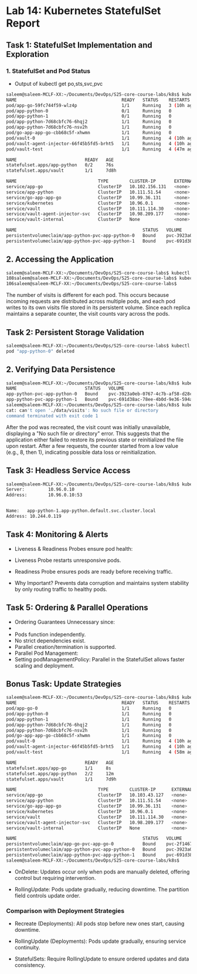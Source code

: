 # Lab 14: Kubernetes StatefulSet Report

## Task 1: StatefulSet Implementation and Exploration

### 1. StatefulSet and Pod Status

- Output of kubectl get po,sts,svc,pvc

```bash
saleem@saleem-MCLF-XX:~/Documents/DevOps/S25-core-course-labs/k8s$ kubectl get po,sts,svc,pvc
NAME                                        READY   STATUS    RESTARTS      AGE
pod/app-go-59fc744f59-wlz4p                 1/1     Running   3 (10h ago)   7d3h
pod/app-python-0                            0/1     Running   0             76s
pod/app-python-1                            0/1     Running   0             76s
pod/app-python-7d68cbfc76-6hqj2             1/1     Running   0             107m
pod/app-python-7d68cbfc76-nsv2h             1/1     Running   0             107m
pod/go-app-app-go-cbb68c5f-xhwmn            1/1     Running   0             162m
pod/vault-0                                 1/1     Running   4 (10h ago)   7d8h
pod/vault-agent-injector-66f45b5fd5-brht5   1/1     Running   4 (10h ago)   7d8h
pod/vault-test                              1/1     Running   4 (47m ago)   4h47m

NAME                          READY   AGE
statefulset.apps/app-python   0/2     76s
statefulset.apps/vault        1/1     7d8h

NAME                               TYPE        CLUSTER-IP       EXTERNAL-IP   PORT(S)             AGE
service/app-go                     ClusterIP   10.102.156.131   <none>        80/TCP              7d3h
service/app-python                 ClusterIP   10.111.51.54     <none>        8000/TCP            76s
service/go-app-app-go              ClusterIP   10.99.36.131     <none>        80/TCP              162m
service/kubernetes                 ClusterIP   10.96.0.1        <none>        443/TCP             12d
service/vault                      ClusterIP   10.111.114.30    <none>        8200/TCP,8201/TCP   7d8h
service/vault-agent-injector-svc   ClusterIP   10.98.209.177    <none>        443/TCP             7d8h
service/vault-internal             ClusterIP   None             <none>        8200/TCP,8201/TCP   7d8h

NAME                                                STATUS   VOLUME                                     CAPACITY   ACCESS MODES   STORAGECLASS   VOLUMEATTRIBUTESCLASS   AGE
persistentvolumeclaim/app-python-pvc-app-python-0   Bound    pvc-3923a0eb-0767-4c7b-af58-d28c0c92c0ff   512Mi      RWO            standard       <unset>                 76s
persistentvolumeclaim/app-python-pvc-app-python-1   Bound    pvc-691d38ac-78ee-4b0d-9e36-594a11e77e63   512Mi      RWO            standard       <unset>                 76s
```

## 2. Accessing the Application


```bash
saleem@saleem-MCLF-XX:~/Documents/DevOps/S25-core-course-labs$ kubectl exec pod/app-python-0 -- cat .data/visits
108saleem@saleem-MCLF-XX:~/Documents/DevOps/S25-core-course-labs$ kubectl exec pod/app-python-1 -- cat .data/visits
106saleem@saleem-MCLF-XX:~/Documents/DevOps/S25-core-course-labs$
```
The number of visits is different for each pod. This occurs because incoming requests are distributed across multiple pods, and each pod writes to its own visits file stored in its persistent volume. Since each replica maintains a separate counter, the visit counts vary across the pods.


## Task 2: Persistent Storage Validation

```bash
saleem@saleem-MCLF-XX:~/Documents/DevOps/S25-core-course-labs$ kubectl delete pod app-python-0
pod "app-python-0" deleted
```

## 2. Verifying Data Persistence

```bash
saleem@saleem-MCLF-XX:~/Documents/DevOps/S25-core-course-labs/k8s$ kubectl get pvc
NAME                          STATUS   VOLUME                                     CAPACITY   ACCESS MODES   STORAGECLASS   VOLUMEATTRIBUTESCLASS   AGE
app-python-pvc-app-python-0   Bound    pvc-3923a0eb-0767-4c7b-af58-d28c0c92c0ff   512Mi      RWO            standard       <unset>                 2m31s
app-python-pvc-app-python-1   Bound    pvc-691d38ac-78ee-4b0d-9e36-594a11e77e63   512Mi      RWO            standard       <unset>                 2m31s
saleem@saleem-MCLF-XX:~/Documents/DevOps/S25-core-course-labs/k8s$ kubectl exec app-python-0 -- cat ./data/visits
cat: can't open './data/visits': No such file or directory
command terminated with exit code 1
```
After the pod was recreated, the visit count was initially unavailable, displaying a "No such file or directory" error. This suggests that the application either failed to restore its previous state or reinitialized the file upon restart. After a few requests, the counter started from a low value (e.g., 8, then 1), indicating possible data loss or reinitialization.


## Task 3: Headless Service Access

```bash
saleem@saleem-MCLF-XX:~/Documents/DevOps/S25-core-course-labs/k8s$ kubectl exec app-python-0 -- nslookup app-python-1.app-python.default.svc.cluster.local
Server:         10.96.0.10
Address:        10.96.0.10:53


Name:   app-python-1.app-python.default.svc.cluster.local
Address: 10.244.0.119
```

## Task 4: Monitoring & Alerts
- Liveness & Readiness Probes ensure pod health:

- Liveness Probe restarts unresponsive pods.
- Readiness Probe ensures pods are ready before receiving traffic.
- Why Important? Prevents data corruption and maintains system stability by only routing traffic to healthy pods.

## Task 5: Ordering & Parallel Operations
- Ordering Guarantees Unnecessary since:
- 
- Pods function independently.
- No strict dependencies exist.
- Parallel creation/termination is supported.
- Parallel Pod Management:
- Setting podManagementPolicy: Parallel in the StatefulSet allows faster scaling and deployment.


## Bonus Task: Update Strategies


```bash
saleem@saleem-MCLF-XX:~/Documents/DevOps/S25-core-course-labs/k8s$ kubectl get po,sts,svc,pvc
NAME                                        READY   STATUS    RESTARTS      AGE
pod/app-go-0                                1/1     Running   0             8s
pod/app-python-0                            1/1     Running   0             10m
pod/app-python-1                            1/1     Running   0             12m
pod/app-python-7d68cbfc76-6hqj2             1/1     Running   0             118m
pod/app-python-7d68cbfc76-nsv2h             1/1     Running   0             118m
pod/go-app-app-go-cbb68c5f-xhwmn            1/1     Running   0             173m
pod/vault-0                                 1/1     Running   4 (10h ago)   7d9h
pod/vault-agent-injector-66f45b5fd5-brht5   1/1     Running   4 (10h ago)   7d9h
pod/vault-test                              1/1     Running   4 (58m ago)   4h58m

NAME                          READY   AGE
statefulset.apps/app-go       1/1     8s
statefulset.apps/app-python   2/2     12m
statefulset.apps/vault        1/1     7d9h

NAME                               TYPE        CLUSTER-IP      EXTERNAL-IP   PORT(S)             AGE
service/app-go                     ClusterIP   10.103.43.127   <none>        80/TCP              8s
service/app-python                 ClusterIP   10.111.51.54    <none>        8000/TCP            12m
service/go-app-app-go              ClusterIP   10.99.36.131    <none>        80/TCP              173m
service/kubernetes                 ClusterIP   10.96.0.1       <none>        443/TCP             12d
service/vault                      ClusterIP   10.111.114.30   <none>        8200/TCP,8201/TCP   7d9h
service/vault-agent-injector-svc   ClusterIP   10.98.209.177   <none>        443/TCP             7d9h
service/vault-internal             ClusterIP   None            <none>        8200/TCP,8201/TCP   7d9h

NAME                                                STATUS   VOLUME                                     CAPACITY   ACCESS MODES   STORAGECLASS   VOLUMEATTRIBUTESCLASS   AGE
persistentvolumeclaim/app-go-pvc-app-go-0           Bound    pvc-2f1467bf-8f0b-49d9-bf91-594a3156954e   512Mi      RWO            standard       <unset>                 8s
persistentvolumeclaim/app-python-pvc-app-python-0   Bound    pvc-3923a0eb-0767-4c7b-af58-d28c0c92c0ff   512Mi      RWO            standard       <unset>                 12m
persistentvolumeclaim/app-python-pvc-app-python-1   Bound    pvc-691d38ac-78ee-4b0d-9e36-594a11e77e63   512Mi      RWO            standard       <unset>                 12m
saleem@saleem-MCLF-XX:~/Documents/DevOps/S25-core-course-labs/k8s$ 
```


- OnDelete: Updates occur only when pods are manually deleted, offering control but requiring intervention.

- RollingUpdate: Pods update gradually, reducing downtime. The partition field controls update order.

### Comparison with Deployment Strategies
- Recreate (Deployments): All pods stop before new ones start, causing downtime.

- RollingUpdate (Deployments): Pods update gradually, ensuring service continuity.

- StatefulSets: Require RollingUpdate to ensure ordered updates and data consistency.